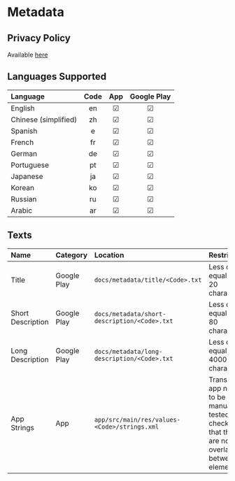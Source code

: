 # Metadata
## Privacy Policy
Available [here](https://sneakycoders.github.io/privacy-policy/)

## Languages Supported
| Language             | Code | App | Google Play |
|:---------------------|:----:|:---:|:-----------:|
| English              | en   | ☑   | ☑
| Chinese (simplified) | zh   | ☑   | ☑
| Spanish              | e    | ☑   | ☑
| French               | fr   | ☑   | ☑
| German               | de   | ☑   | ☑
| Portuguese           | pt   | ☑   | ☑
| Japanese             | ja   | ☑   | ☑
| Korean               | ko   | ☑   | ☑
| Russian              | ru   | ☑   | ☑
| Arabic               | ar   | ☑   | ☑

## Texts
| Name              | Category    | Location                                         | Restrictions                                                                                     |
|:------------------|:------------|:---------------------------------------------------------|:-----------------------------------------------------------------------------------------|
| Title             | Google Play | ```docs/metadata/title/<Code>.txt```             | Less or equal than 20 characters
| Short Description | Google Play | ```docs/metadata/short-description/<Code>.txt``` | Less or equal than 80 characters
| Long Description  | Google Play | ```docs/metadata/long-description/<Code>.txt```  | Less or equal than 4000 characters
| App Strings       | App         | ```app/src/main/res/values-<Code>/strings.xml``` | Translated app needs to be manually tested, checking that there are no overlaps between elements
